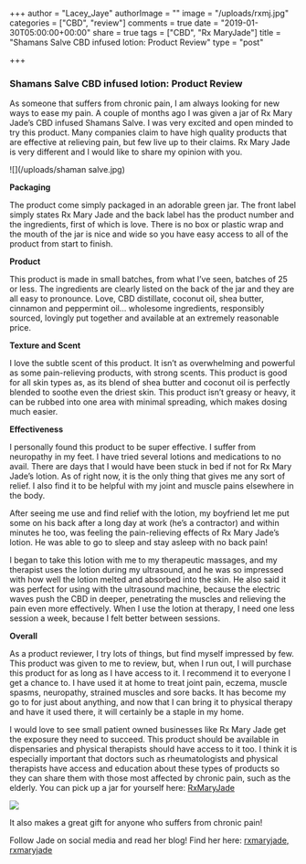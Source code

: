 +++
author = "Lacey_Jaye"
authorImage = ""
image = "/uploads/rxmj.jpg"
categories = ["CBD", "review"]
comments = true
date = "2019-01-30T05:00:00+00:00"
share = true
tags = ["CBD", "Rx MaryJade"]
title = "Shamans Salve CBD infused lotion: Product Review"
type = "post"

+++
### Shamans Salve CBD infused lotion: Product Review

As someone that suffers from chronic pain, I am always looking for new ways to ease my pain. A couple of months ago I was given a jar of Rx Mary Jade’s CBD infused Shamans Salve. I was very excited and open minded to try this product. Many companies claim to have high quality products that are effective at relieving pain, but few live up to their claims. Rx Mary Jade is very different and I would like to share my opinion with you.

![](/uploads/shaman salve.jpg)

**Packaging**

The product come simply packaged in an adorable green jar. The front label simply states Rx Mary Jade and the back label has the product number and the ingredients, first of which is love. There is no box or plastic wrap and the mouth of the jar is nice and wide so you have easy access to all of the product from start to finish.

**Product**

This product is made in small batches, from what I’ve seen, batches of 25 or less. The ingredients are clearly listed on the back of the jar and they are all easy to pronounce. Love, CBD distillate, coconut oil, shea butter, cinnamon and peppermint oil... wholesome ingredients, responsibly sourced, lovingly put together and available at an extremely reasonable price.

**Texture and Scent**

I love the subtle scent of this product. It isn’t as overwhelming and powerful as some pain-relieving products, with strong scents. This product is good for all skin types as, as its blend of shea butter and coconut oil is perfectly blended to soothe even the driest skin. This product isn’t greasy or heavy, it can be rubbed into one area with minimal spreading, which makes dosing much easier.

**Effectiveness**

I personally found this product to be super effective. I suffer from neuropathy in my feet. I have tried several lotions and medications to no avail. There are days that I would have been stuck in bed if not for Rx Mary Jade’s lotion. As of right now, it is the only thing that gives me any sort of relief. I also find it to be helpful with my joint and muscle pains elsewhere in the body.

After seeing me use and find relief with the lotion, my boyfriend let me put some on his back after a long day at work (he’s a contractor) and within minutes he too, was feeling the pain-relieving effects of Rx Mary Jade’s lotion. He was able to go to sleep and stay asleep with no back pain!

I began to take this lotion with me to my therapeutic massages, and my therapist uses the lotion during my ultrasound, and he was so impressed with how well the lotion melted and absorbed into the skin. He also said it was perfect for using with the ultrasound machine, because the electric waves push the CBD in deeper, penetrating the muscles and relieving the pain even more effectively. When I use the lotion at therapy, I need one less session a week, because I felt better between sessions.

**Overall**

As a product reviewer, I try lots of things, but find myself impressed by few. This product was given to me to review, but, when I run out, I will purchase this product for as long as I have access to it. I recommend it to everyone I get a chance to. I have used it at home to treat joint pain, eczema, muscle spasms, neuropathy, strained muscles and sore backs. It has become my go to for just about anything, and now that I can bring it to physical therapy and have it used there, it will certainly be a staple in my home.

I would love to see small patient owned businesses like Rx Mary Jade get the exposure they need to succeed. This product should be available in dispensaries and physical therapists should have access to it too. I think it is especially important that doctors such as rheumatologists and physical therapists have access and education about these types of products so they can share them with those most affected by chronic pain, such as the elderly. You can pick up a jar for yourself here: [RxMaryJade](https://www.etsy.com/shop/RxMaryJade)

![](/uploads/IMG_0216.JPG)

It also makes a great gift for anyone who suffers from chronic pain!

  
Follow Jade on social media and read her blog! Find her here: [rxmaryjade, rxmaryjade](https://instagram.com/rxmaryjade?utm_source=ig_profile_share&igshid=q9wyhucrisi8)